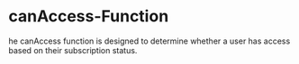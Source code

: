 # canAccess-Function
he canAccess function is designed to determine whether a user has access based on their subscription status.
